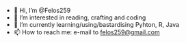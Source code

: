 - 👋 Hi, I’m @Felos259
- 👀 I’m interested in reading, crafting and coding
- 🌱 I’m currently learning/using/bastardising Pyhton, R, Java
- 📫 How to reach me: e-mail to felos259@gmail.com

<!---
Felos259/Felos259 is a ✨ special ✨ repository because its `README.md` (this file) appears on your GitHub profile.
You can click the Preview link to take a look at your changes.
--->
